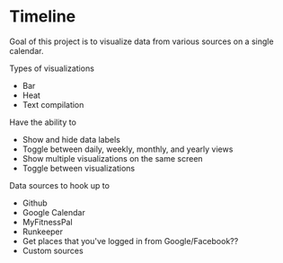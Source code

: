 # Timeline

Goal of this project is to visualize data from various sources on a single calendar.

Types of visualizations
- Bar
- Heat
- Text compilation

Have the ability to
- Show and hide data labels
- Toggle between daily, weekly, monthly, and yearly views
- Show multiple visualizations on the same screen
- Toggle between visualizations

Data sources to hook up to
- Github
- Google Calendar
- MyFitnessPal
- Runkeeper
- Get places that you've logged in from Google/Facebook??
- Custom sources
